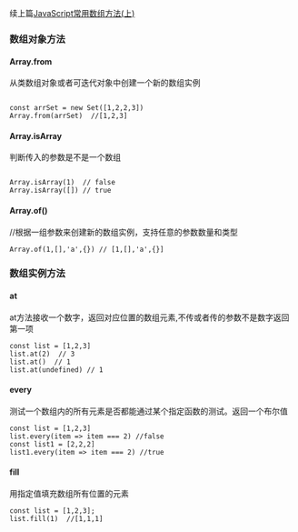 续上篇[JavaScript常用数组方法(上)](./JavaScript%E5%B8%B8%E7%94%A8%E6%95%B0%E7%BB%84%E6%96%B9%E6%B3%95.md)

### 数组对象方法

#### Array.from

从类数组对象或者可迭代对象中创建一个新的数组实例

```

const arrSet = new Set([1,2,2,3])
Array.from(arrSet)  //[1,2,3]

```

#### Array.isArray

判断传入的参数是不是一个数组

```

Array.isArray(1)  // false
Array.isArray([]) // true

```

#### Array.of()

//根据一组参数来创建新的数组实例，支持任意的参数数量和类型

```
Array.of(1,[],'a',{}) // [1,[],'a',{}]
```

### 数组实例方法

#### at

at方法接收一个数字，返回对应位置的数组元素,不传或者传的参数不是数字返回第一项

```
const list = [1,2,3]
list.at(2)  // 3
list.at()  // 1
list.at(undefined) // 1
```

#### every

测试一个数组内的所有元素是否都能通过某个指定函数的测试。返回一个布尔值

```
const list = [1,2,3]
list.every(item => item === 2) //false
const list1 = [2,2,2]
list1.every(item => item === 2) //true
```

#### fill

用指定值填充数组所有位置的元素

```
const list = [1,2,3];
list.fill(1)  //[1,1,1]
```
